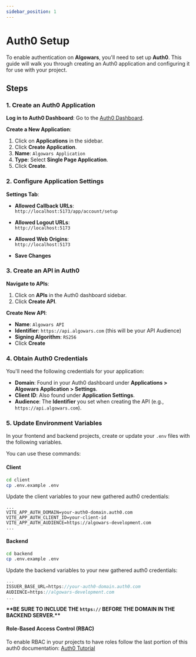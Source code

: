 ```yaml
---
sidebar_position: 1
---
```


# Auth0 Setup

To enable authentication on **Algowars**, you'll need to set up **Auth0**. This guide will walk you through creating an Auth0 application and configuring it for use with your project.

## Steps

### 1. Create an Auth0 Application

**Log in to Auth0 Dashboard**: Go to the [Auth0 Dashboard](https://manage.auth0.com/).

**Create a New Application**:

1. Click on **Applications** in the sidebar.
2. Click **Create Application**.
3. **Name**: `Algowars Application`
4. **Type**: Select **Single Page Application**.
5. Click **Create**.

### 2. Configure Application Settings

**Settings Tab**:

- **Allowed Callback URLs**:  
  `http://localhost:5173/app/account/setup`

- **Allowed Logout URLs**:  
  `http://localhost:5173`

- **Allowed Web Origins**:  
  `http://localhost:5173`

- **Save Changes**

### 3. Create an API in Auth0

**Navigate to APIs**:

1. Click on **APIs** in the Auth0 dashboard sidebar.
2. Click **Create API**.

**Create New API**:

- **Name**: `Algowars API`
- **Identifier**: `https://api.algowars.com` (this will be your API Audience)
- **Signing Algorithm**: `RS256`
- Click **Create**

### 4. Obtain Auth0 Credentials

You'll need the following credentials for your application:

- **Domain**: Found in your Auth0 dashboard under **Applications > Algowars Application > Settings**.
- **Client ID**: Also found under **Application Settings**.
- **Audience**: The **Identifier** you set when creating the API (e.g., `https://api.algowars.com`).

### 5. Update Environment Variables

In your frontend and backend projects, create or update your `.env` files with the following variables.

You can use these commands:

#### Client

```bash
cd client
cp .env.example .env
```

Update the client variables to your new gathered auth0 credentials:

```env
...
VITE_APP_AUTH_DOMAIN=your-auth0-domain.auth0.com
VITE_APP_AUTH_CLIENT_ID=your-client-id
VITE_APP_AUTH_AUDIENCE=https://algowars-development.com
...
```

#### Backend

```bash
cd backend
cp .env.example .env
```

Update the backend variables to your new gathered auth0 credentials:

```js title=".env"
...
ISSUER_BASE_URL=https://your-auth0-domain.auth0.com
AUDIENCE=https://algowars-development.com
...
```

**\*\*BE SURE TO INCLUDE THE `https://` BEFORE THE DOMAIN IN THE BACKEND SERVER.\*\***

#### Role-Based Access Control (RBAC)

To enable RBAC in your projects to have roles follow the last portion of this auth0 documentation: [Auth0 Tutorial](https://developer.auth0.com/resources/code-samples/full-stack/hello-world/basic-role-based-access-control/spa/react-typescript/nestjs-typescript#set-up-role-based-access-control-rbac)
